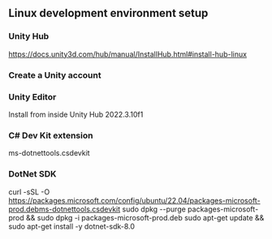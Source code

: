 ## Linux development environment setup

### Unity Hub
https://docs.unity3d.com/hub/manual/InstallHub.html#install-hub-linux

### Create a Unity account

### Unity Editor
Install from inside Unity Hub
2022.3.10f1

### C# Dev Kit extension
ms-dotnettools.csdevkit

### DotNet SDK
curl -sSL -O https://packages.microsoft.com/config/ubuntu/22.04/packages-microsoft-prod.debms-dotnettools.csdevkit
sudo dpkg --purge packages-microsoft-prod && sudo dpkg -i packages-microsoft-prod.deb
sudo apt-get update &&  sudo apt-get install -y dotnet-sdk-8.0
